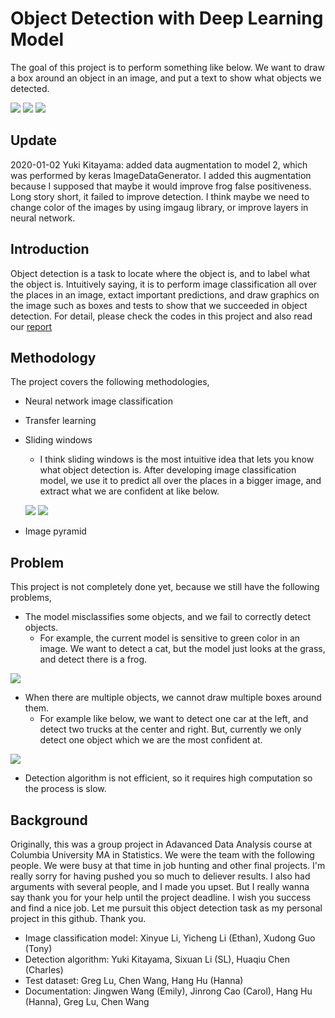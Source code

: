 # Object Detection with Deep Learning Model

The goal of this project is to perform something like below. We want to draw a box around an object in an image, and put a text to show what objects we detected.

![][image_1] 
![][image_2]
![][image_3]

## Update

2020-01-02 Yuki Kitayama: added data augmentation to model 2, which was performed by keras ImageDataGenerator. I added this augmentation because I supposed that maybe it would improve frog false positiveness. Long story short, it failed to improve detection. I think maybe we need to change color of the images by using imgaug library, or improve layers in neural network.

## Introduction

Object detection is a task to locate where the object is, and to label what the object is. Intuitively saying, it is to perform image classification all over the places in an image, extact important predictions, and draw graphics on the image such as boxes and tests to show that we succeeded in object detection. For detail, please check the codes in this project and also read our [report](https://github.com/yukikitayama/object_detection/blob/master/documents/GR5291_Project_v22.pdf)

## Methodology

The project covers the following methodologies,
* Neural network image classification
* Transfer learning
* Sliding windows
    * I think sliding windows is the most intuitive idea that lets you know what object detection is. After developing image classification model, we use it to predict all over the places in a bigger image, and extract what we are confident at like below.
    
    ![][image_4]
    ![][image_5]
    
* Image pyramid

## Problem

This project is not completely done yet, because we still have the following problems,
* The model misclassifies some objects, and we fail to correctly detect objects. 
    * For example, the current model is sensitive to green color in an image. We want to detect a cat, but the model just looks at the grass, and detect there is a frog.

![][image_6]

* When there are multiple objects, we cannot draw multiple boxes around them.
    * For example like below, we want to detect one car at the left, and detect two trucks at the center and right. But, currently we only detect one object which we are the most confident at.
    
![][image_7]

* Detection algorithm is not efficient, so it requires high computation so the process is slow.

## Background

Originally, this was a group project in Adavanced Data Analysis course at Columbia University MA in Statistics. We were the team with the following people. We were busy at that time in job hunting and other final projects. I'm really sorry for having pushed you so much to deliever results. I also had arguments with several people, and I made you upset. But I really wanna say thank you for your help until the project deadline. I wish you success and find a nice job. Let me pursuit this object detection task as my personal project in this github. Thank you.
* Image classification model: Xinyue Li, Yicheng Li (Ethan), Xudong Guo (Tony)
* Detection algorithm: Yuki Kitayama, Sixuan Li (SL), Huaqiu Chen (Charles)
* Test dataset: Greg Lu, Chen Wang, Hang Hu (Hanna)
* Documentation: Jingwen Wang (Emily), Jinrong Cao (Carol), Hang Hu (Hanna), Greg Lu, Chen Wang  

[image_1]: https://github.com/yukikitayama/object_detection/blob/master/images/single_box_dog_01_model2.png
[image_2]: https://github.com/yukikitayama/object_detection/blob/master/images/single_box_airplane_02_model2.png
[image_3]: https://github.com/yukikitayama/object_detection/blob/master/images/single_box_frog_01_model2.png
[image_4]: https://github.com/yukikitayama/object_detection/blob/master/images/max_prob_matrix_airplane_02_model2.png
[image_5]: https://github.com/yukikitayama/object_detection/blob/master/images/multi_box_airplane_02_model2.png
[image_6]: https://github.com/yukikitayama/object_detection/blob/master/images/single_box_cat_02_res.png
[image_7]: https://github.com/yukikitayama/object_detection/blob/master/images/single_box_automobile_truck_02_model2.png
